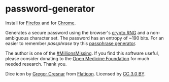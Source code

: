 # password-generator

Install for [Firefox](https://addons.mozilla.org/en-US/firefox/addon/simple-password-generator1)
and for [Chrome](https://chrome.google.com/webstore/detail/simple-password-generator/pbooddcbabpliclljgkohddjgnabjamk).

Generates a secure password using the browser's [crypto RNG](https://developer.mozilla.org/en-US/docs/Web/API/RandomSource/getRandomValues)
and a non-ambiguous character set.
The password has an entropy of ~190 bits.
For an easier to remember *passphrase* try this [passphrase generator](https://github.com/araemot/passphrase-generator).

The author is one of the [#MillionsMissing](https://www.meaction.net).
If you find this software useful, please consider donating to the [Open Medicine Foundation](https://www.omf.ngo) for much needed research.
Thank you.

Dice icon by [Gregor Cresnar](https://www.flaticon.com/authors/gregor-cresnar)
from [Flaticon](https://www.flaticon.com).
Licensed by [CC 3.0 BY](https://creativecommons.org/licenses/by/3.0).
